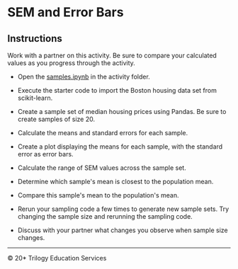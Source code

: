 # SEM and Error Bars

## Instructions

Work with a partner on this activity. Be sure to compare your calculated values as you progress through the activity.

* Open the [samples.ipynb](Unsolved/samples.ipynb) in the activity folder.

* Execute the starter code to import the Boston housing data set from scikit-learn.

* Create a sample set of median housing prices using Pandas. Be sure to create samples of size 20.

* Calculate the means and standard errors for each sample.

* Create a plot displaying the means for each sample, with the standard error as error bars.

* Calculate the range of SEM values across the sample set.

* Determine which sample's mean is closest to the population mean.

* Compare this sample's mean to the population's mean.

* Rerun your sampling code a few times to generate new sample sets. Try changing the sample size and rerunning the sampling code.

* Discuss with your partner what changes you observe when sample size changes.

- - -

© 20* Trilogy Education Services
